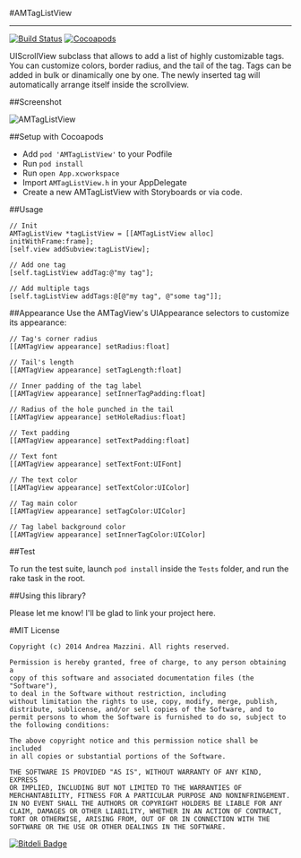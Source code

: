 #AMTagListView
* * *

[![Build Status](https://travis-ci.org/andreamazz/AMTagListView.png)](https://travis-ci.org/andreamazz/AMTagListView)
[![Cocoapods](https://cocoapod-badges.herokuapp.com/v/AMTagListView/badge.png)](http://beta.cocoapods.org/?q=amtaglistview)

UIScrollView subclass that allows to add a list of highly customizable tags. You can customize colors, border radius, and the tail of the tag. Tags can be added in bulk or dinamically one by one. The newly inserted tag will automatically arrange itself inside the scrollview.

##Screenshot

![AMTagListView](https://raw.githubusercontent.com/andreamazz/AMTagListView/master/screenshot.gif)

##Setup with Cocoapods

* Add ```pod 'AMTagListView'``` to your Podfile
* Run ```pod install```
* Run ```open App.xcworkspace```
* Import ```AMTagListView.h``` in your AppDelegate
* Create a new AMTagListView with Storyboards or via code.

##Usage
```objc
// Init 
AMTagListView *tagListView = [[AMTagListView alloc] initWithFrame:frame];
[self.view addSubview:tagListView];

// Add one tag
[self.tagListView addTag:@"my tag"];

// Add multiple tags
[self.tagListView addTags:@[@"my tag", @"some tag"]];
```

##Appearance
Use the AMTagView's UIAppearance selectors to customize its appearance:
```objc
// Tag's corner radius
[[AMTagView appearance] setRadius:float]

// Tail's length
[[AMTagView appearance] setTagLength:float]

// Inner padding of the tag label
[[AMTagView appearance] setInnerTagPadding:float]

// Radius of the hole punched in the tail
[[AMTagView appearance] setHoleRadius:float]

// Text padding
[[AMTagView appearance] setTextPadding:float]

// Text font
[[AMTagView appearance] setTextFont:UIFont]

// The text color
[[AMTagView appearance] setTextColor:UIColor]

// Tag main color
[[AMTagView appearance] setTagColor:UIColor]

// Tag label background color
[[AMTagView appearance] setInnerTagColor:UIColor]
```

##Test

To run the test suite, launch `pod install` inside the `Tests` folder, and run the rake task in the root.

##Using this library?

Please let me know! I'll be glad to link your project here.



#MIT License

	Copyright (c) 2014 Andrea Mazzini. All rights reserved.

	Permission is hereby granted, free of charge, to any person obtaining a
	copy of this software and associated documentation files (the "Software"),
	to deal in the Software without restriction, including
	without limitation the rights to use, copy, modify, merge, publish,
	distribute, sublicense, and/or sell copies of the Software, and to
	permit persons to whom the Software is furnished to do so, subject to
	the following conditions:

	The above copyright notice and this permission notice shall be included
	in all copies or substantial portions of the Software.

	THE SOFTWARE IS PROVIDED "AS IS", WITHOUT WARRANTY OF ANY KIND, EXPRESS
	OR IMPLIED, INCLUDING BUT NOT LIMITED TO THE WARRANTIES OF
	MERCHANTABILITY, FITNESS FOR A PARTICULAR PURPOSE AND NONINFRINGEMENT.
	IN NO EVENT SHALL THE AUTHORS OR COPYRIGHT HOLDERS BE LIABLE FOR ANY
	CLAIM, DAMAGES OR OTHER LIABILITY, WHETHER IN AN ACTION OF CONTRACT,
	TORT OR OTHERWISE, ARISING FROM, OUT OF OR IN CONNECTION WITH THE
	SOFTWARE OR THE USE OR OTHER DEALINGS IN THE SOFTWARE.
	
[![Bitdeli Badge](https://d2weczhvl823v0.cloudfront.net/andreamazz/amtaglistview/trend.png)](https://bitdeli.com/free "Bitdeli Badge")
